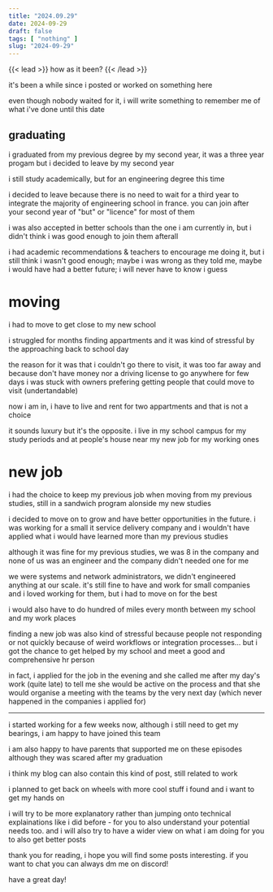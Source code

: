 ```yaml
---
title: "2024.09.29"
date: 2024-09-29
draft: false
tags: [ "nothing" ]
slug: "2024-09-29"
---
```


<!-- prologue -->

{{< lead >}}
how as it been? 
{{< /lead >}}

<!-- article -->

it's been a while since i posted or worked on something here

even though nobody waited for it, i will write something to remember me of what i've done until this date

## graduating

i graduated from my previous degree by my second year, it was a three year progam but i decided to leave by my second year

i still study academically, but for an engineering degree this time

i decided to leave because there is no need to wait for a third year to integrate the majority of engineering school in france. you can join after your second year of "but" or "licence" for most of them

i was also accepted in better schools than the one i am currently in, but i didn't think i was good enough to join them afterall

i had academic recommendations & teachers to encourage me doing it, but i still think i wasn't good enough; maybe i was wrong as they told me, maybe i would have had a better future; i will never have to know i guess

# moving

i had to move to get close to my new school

i struggled for months finding appartments and it was kind of stressful by the approaching back to school day

the reason for it was that i couldn't go there to visit, it was too far away and because don't have money nor a driving license to go anywhere for few days i was stuck with owners prefering getting people that could move to visit (undertandable)

now i am in, i have to live and rent for two appartments and that is not a choice

it sounds luxury but it's the opposite. i live in my school campus for my study periods and at people's house near my new job for my working ones

# new job

i had the choice to keep my previous job when moving from my previous studies, still in a sandwich program alonside my new studies

i decided to move on to grow and have better opportunities in the future. i was working for a small it service delivery company and i wouldn't have applied what i would have learned more than my previous studies

although it was fine for my previous studies, we was 8 in the company and none of us was an engineer and the company didn't needed one for me

we were systems and network administrators, we didn't engineered anything at our scale. it's still fine to have and work for small companies and i loved working for them, but i had to move on for the best

i would also have to do hundred of miles every month between my school and my work places

finding a new job was also kind of stressful because people not responding or not quickly because of weird workflows or integration  processes... but i got the chance to get helped by my school and meet a good and comprehensive hr person

in fact, i applied for the job in the evening and she called me after my day's work (quite late) to tell me she would be active on the process and that she would organise a meeting with the teams by the very next day (which never happened in the companies i applied for)

---

i started working for a few weeks now, although i still need to get my bearings, i am happy to have joined this team

i am also happy to have parents that supported me on these episodes although they was scared after my graduation

i think my blog can also contain this kind of post, still related to work

i planned to get back on wheels with more cool stuff i found and i want to get my hands on

i will try to be more explanatory rather than jumping onto technical explainations like i did before - for you to also understand your potential needs too. and i will also try to have a wider view on what i am doing for you to also get better posts

thank you for reading, i hope you will find some posts interesting. if you want to chat you can always dm me on discord!

have a great day!